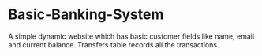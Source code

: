 # Basic-Banking-System
A simple dynamic website which has basic customer fields like name, email and current balance. Transfers table records all the transactions.
